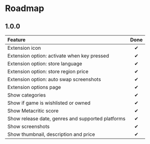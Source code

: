 # Roadmap

## 1.0.0

| Feature | Done |
| :-- | :--: |
| Extension icon | ✔ |
| Extension option: activate when key pressed | ✔ |
| Extension option: store language | ✔ |
| Extension option: store region price | ✔ |
| Extension option: auto swap screenshots | ✔ |
| Extension options page | ✔ |
| Show categories | ✔ |
| Show if game is wishlisted or owned | ✔ |
| Show Metacritic score | ✔ |
| Show release date, genres and supported platforms | ✔ |
| Show screenshots | ✔ |
| Show thumbnail, description and price | ✔ |